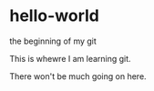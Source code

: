 # hello-world
the beginning of my git

This is whewre I am learning git.

There won't be much going on here.
